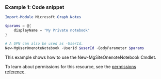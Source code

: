 ### Example 1: Code snippet

```powershellImport-Module Microsoft.Graph.Notes

$params = @{
	displayName = "My Private notebook"
}

# A UPN can also be used as -UserId.
New-MgUserOnenoteNotebook -UserId $userId -BodyParameter $params
```
This example shows how to use the New-MgSiteOnenoteNotebook Cmdlet.
To learn about permissions for this resource, see the [permissions reference](/graph/permissions-reference).

